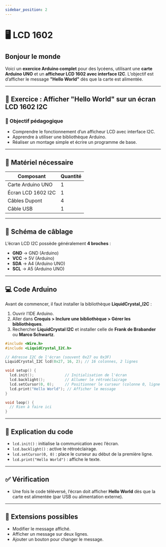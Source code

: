 ```yaml
---
sidebar_position: 2
---
```


# 🖥️ LCD 1602

## Bonjour le monde
Voici un **exercice Arduino complet** pour des lycéens, utilisant une **carte Arduino UNO** et un **afficheur LCD 1602 avec interface I2C**. L’objectif est d’afficher le message **"Hello World"** dès que la carte est alimentée.

---

## 🧪 **Exercice : Afficher "Hello World" sur un écran LCD 1602 I2C**

### 🎯 Objectif pédagogique
- Comprendre le fonctionnement d’un afficheur LCD avec interface I2C.
- Apprendre à utiliser une bibliothèque Arduino.
- Réaliser un montage simple et écrire un programme de base.

---

## 🧰 Matériel nécessaire
| Composant | Quantité |
|----------|----------|
| Carte Arduino UNO | 1 |
| Écran LCD 1602 I2C | 1 |
| Câbles Dupont | 4 |
| Câble USB | 1 |

---

## 🔌 Schéma de câblage

L’écran LCD I2C possède généralement **4 broches** :  
- **GND** → GND (Arduino)  
- **VCC** → 5V (Arduino)  
- **SDA** → A4 (Arduino UNO)  
- **SCL** → A5 (Arduino UNO)

---

## 💻 Code Arduino

Avant de commencer, il faut installer la bibliothèque **LiquidCrystal_I2C** :
1. Ouvrir l’IDE Arduino.
2. Aller dans **Croquis > Inclure une bibliothèque > Gérer les bibliothèques**.
3. Rechercher **LiquidCrystal I2C** et installer celle de **Frank de Brabander** ou **Marco Schwartz**.

```cpp
#include <Wire.h>
#include <LiquidCrystal_I2C.h>

// Adresse I2C de l'écran (souvent 0x27 ou 0x3F)
LiquidCrystal_I2C lcd(0x27, 16, 2); // 16 colonnes, 2 lignes

void setup() {
  lcd.init();              // Initialisation de l'écran
  lcd.backlight();         // Allumer le rétroéclairage
  lcd.setCursor(0, 0);     // Positionner le curseur (colonne 0, ligne 0)
  lcd.print("Hello World"); // Afficher le message
}

void loop() {
  // Rien à faire ici
}
```

---

## 🧠 Explication du code
- `lcd.init()` : initialise la communication avec l’écran.
- `lcd.backlight()` : active le rétroéclairage.
- `lcd.setCursor(0, 0)` : place le curseur au début de la première ligne.
- `lcd.print("Hello World")` : affiche le texte.

---

## ✅ Vérification
- Une fois le code téléversé, l’écran doit afficher **Hello World** dès que la carte est alimentée (par USB ou alimentation externe).

---

## 🧩 Extensions possibles
- Modifier le message affiché.
- Afficher un message sur deux lignes.
- Ajouter un bouton pour changer le message.

